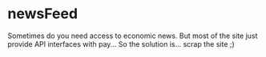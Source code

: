 # newsFeed

Sometimes do you need access to economic news. But most of the site just provide API interfaces with pay... So the solution is... scrap the site ;)
